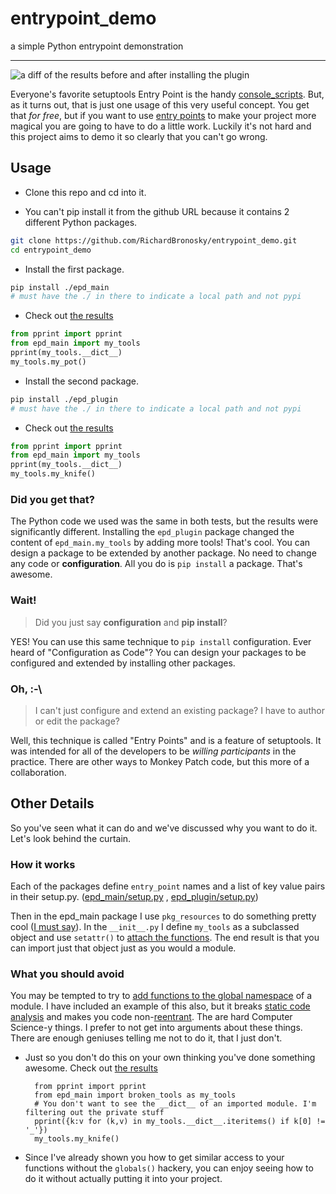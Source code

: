 # entrypoint_demo

a simple Python entrypoint demonstration

----------

![a diff of the results before and after installing the plugin](http://i.imgur.com/m5FqqT3.png)

Everyone's favorite setuptools Entry Point is the handy [console_scripts]. But, as it turns out, that is just one usage
of this very useful concept. You get that *for free*, but if you want to use [entry points] to make your project more
magical you are going to have to do a little work. Luckily it's not hard and this project aims to demo it so clearly
that you can't go wrong.

## Usage

* Clone this repo and cd into it.

- You can't pip install it from the github URL because it contains 2 different Python packages.

```bash
git clone https://github.com/RichardBronosky/entrypoint_demo.git
cd entrypoint_demo
```

* Install the first package.

```bash
pip install ./epd_main
# must have the ./ in there to indicate a local path and not pypi
```

* Check out [the results](https://bpaste.net/show/546872592282)

```python
from pprint import pprint
from epd_main import my_tools
pprint(my_tools.__dict__)
my_tools.my_pot()
```

* Install the second package.

```bash
pip install ./epd_plugin
# must have the ./ in there to indicate a local path and not pypi
```

* Check out [the results](https://bpaste.net/show/0a0171469249)

```python
from pprint import pprint
from epd_main import my_tools
pprint(my_tools.__dict__)
my_tools.my_knife()
```

### Did you get that?

The Python code we used was the same in both tests, but the results were significantly different. Installing
the `epd_plugin` package changed the content of `epd_main.my_tools` by adding more tools! That's cool. You can design a
package to be extended by another package. No need to change any code or
**configuration**. All you do is `pip install` a package. That's awesome.

### Wait!

> Did you just say **configuration** and **pip install**?

YES! You can use this same technique to `pip install` configuration. Ever heard of "Configuration as Code"? You can
design your packages to be configured and extended by installing other packages.

### Oh, :-\

> I can't just configure and extend an existing package? I have to author or edit the package?

Well, this technique is called "Entry Points" and is a feature of setuptools. It was intended for all of the developers
to be *willing participants* in the practice. There are other ways to Monkey Patch code, but this more of a
collaboration.

## Other Details

So you've seen what it can do and we've discussed why you want to do it. Let's look behind the curtain.

### How it works

Each of the packages define `entry_point` names and a list of key value pairs in their setup.py. ([epd_main/setup.py]
, [epd_plugin/setup.py])

Then in the epd_main package I use `pkg_resources` to do something pretty cool
([I must say]). In the `__init__.py` I define `my_tools` as a subclassed object and use `setattr()`
to [attach the functions]. The end result is that you can import just that object just as you would a module.

### What you should avoid

You may be tempted to try to [add functions to the global namespace] of a module. I have included an example of this
also, but it breaks [static code analysis]
and makes you code non-[reentrant]. The are hard Computer Science-y things. I prefer to not get into arguments about
these things. There are enough geniuses telling me not to do it, that I just don't.

* Just so you don't do this on your own thinking you've done something awesome. Check
  out [the results](https://bpaste.net/show/ca2621ad2501)

        from pprint import pprint
        from epd_main import broken_tools as my_tools
        # You don't want to see the __dict__ of an imported module. I'm filtering out the private stuff
        pprint({k:v for (k,v) in my_tools.__dict__.iteritems() if k[0] != '_'})
        my_tools.my_knife()

* Since I've already shown you how to get similar access to your functions without the `globals()` hackery, you can
  enjoy seeing how to do it without actually putting it into your project.

[console_scripts]: http://stackoverflow.com/a/782984/117471

[entry points]: http://stackoverflow.com/a/9615473/117471

[I must say]: https://www.youtube.com/watch?v=vAE4AOP6xKs#t=5

[epd_main/setup.py]: https://github.com/RichardBronosky/entrypoint_demo/blob/master/epd_main/setup.py#L60-L64

[epd_plugin/setup.py]: https://github.com/RichardBronosky/entrypoint_demo/blob/master/epd_plugin/setup.py#L60-L64

[attach the functions]: https://github.com/RichardBronosky/entrypoint_demo/blob/master/epd_main/epd_main/__init__.py#L7-L8

[static code analysis]: http://www.pylint.org/

[reentrant]: http://www.quora.com/When-is-a-function-reentrant-How-does-that-relate-to-it-being-thread-safe

[add functions to the global namespace]: https://github.com/RichardBronosky/entrypoint_demo/blob/master/epd_main/epd_main/broken_tools.py#L4-L5
